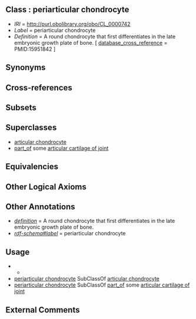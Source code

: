 
## Class : periarticular chondrocyte

 * *IRI* = http://purl.obolibrary.org/obo/CL_0000742
 * *Label* = periarticular chondrocyte
 * *Definition* = A round chondrocyte that first differentiates in the late embryonic growth plate of bone. [ [database_cross_reference](../../ef/oboInOwl#hasDbXref.md) = PMID:15951842 ]

## Synonyms


## Cross-references


## Subsets


## Superclasses

 * [articular chondrocyte](../../CL/07/CL_1001607.md)
 * [part_of](../../BFO/50/BFO_0000050.md) some [articular cartilage of joint](../../UBERON/96/UBERON_0010996.md)

## Equivalencies


## Other Logical Axioms


## Other Annotations

 * *[definition](../../IAO/15/IAO_0000115.md)* = A round chondrocyte that first differentiates in the late embryonic growth plate of bone.
 * *[rdf-schema#label](../../el/rdf-schema#label.md)* = periarticular chondrocyte

## Usage

 * -
 * [periarticular chondrocyte](../../CL/42/CL_0000742.md) SubClassOf [articular chondrocyte](../../CL/07/CL_1001607.md)
 * [periarticular chondrocyte](../../CL/42/CL_0000742.md) SubClassOf [part_of](../../BFO/50/BFO_0000050.md) some [articular cartilage of joint](../../UBERON/96/UBERON_0010996.md)

## External Comments

